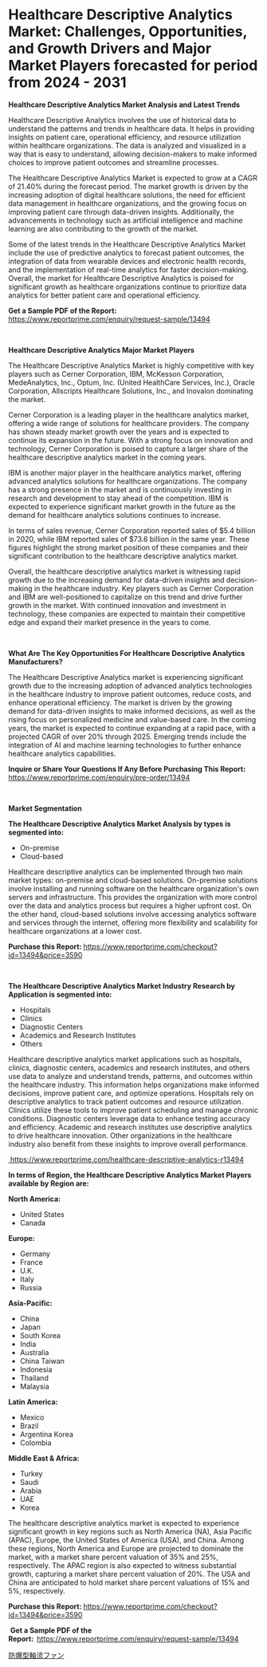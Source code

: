 <p><h1>Healthcare Descriptive Analytics Market: Challenges, Opportunities, and Growth Drivers and Major Market Players forecasted for period from 2024 - 2031</h1></p><p><strong>Healthcare Descriptive Analytics Market Analysis and Latest Trends</strong></p>
<p><p>Healthcare Descriptive Analytics involves the use of historical data to understand the patterns and trends in healthcare data. It helps in providing insights on patient care, operational efficiency, and resource utilization within healthcare organizations. The data is analyzed and visualized in a way that is easy to understand, allowing decision-makers to make informed choices to improve patient outcomes and streamline processes.</p><p>The Healthcare Descriptive Analytics Market is expected to grow at a CAGR of 21.40% during the forecast period. The market growth is driven by the increasing adoption of digital healthcare solutions, the need for efficient data management in healthcare organizations, and the growing focus on improving patient care through data-driven insights. Additionally, the advancements in technology such as artificial intelligence and machine learning are also contributing to the growth of the market.</p><p>Some of the latest trends in the Healthcare Descriptive Analytics Market include the use of predictive analytics to forecast patient outcomes, the integration of data from wearable devices and electronic health records, and the implementation of real-time analytics for faster decision-making. Overall, the market for Healthcare Descriptive Analytics is poised for significant growth as healthcare organizations continue to prioritize data analytics for better patient care and operational efficiency.</p></p>
<p><strong>Get a Sample PDF of the Report:&nbsp;</strong> <a href="https://www.reportprime.com/enquiry/request-sample/13494">https://www.reportprime.com/enquiry/request-sample/13494</a></p>
<p>&nbsp;</p>
<p><strong>Healthcare Descriptive Analytics Major Market Players</strong></p>
<p><p>The Healthcare Descriptive Analytics Market is highly competitive with key players such as Cerner Corporation, IBM, McKesson Corporation, MedeAnalytics, Inc., Optum, Inc. (United HealthCare Services, Inc.), Oracle Corporation, Allscripts Healthcare Solutions, Inc., and Inovalon dominating the market.</p><p>Cerner Corporation is a leading player in the healthcare analytics market, offering a wide range of solutions for healthcare providers. The company has shown steady market growth over the years and is expected to continue its expansion in the future. With a strong focus on innovation and technology, Cerner Corporation is poised to capture a larger share of the healthcare descriptive analytics market in the coming years.</p><p>IBM is another major player in the healthcare analytics market, offering advanced analytics solutions for healthcare organizations. The company has a strong presence in the market and is continuously investing in research and development to stay ahead of the competition. IBM is expected to experience significant market growth in the future as the demand for healthcare analytics solutions continues to increase.</p><p>In terms of sales revenue, Cerner Corporation reported sales of $5.4 billion in 2020, while IBM reported sales of $73.6 billion in the same year. These figures highlight the strong market position of these companies and their significant contribution to the healthcare descriptive analytics market.</p><p>Overall, the healthcare descriptive analytics market is witnessing rapid growth due to the increasing demand for data-driven insights and decision-making in the healthcare industry. Key players such as Cerner Corporation and IBM are well-positioned to capitalize on this trend and drive further growth in the market. With continued innovation and investment in technology, these companies are expected to maintain their competitive edge and expand their market presence in the years to come.</p></p>
<p>&nbsp;</p>
<p><strong>What Are The Key Opportunities For Healthcare Descriptive Analytics Manufacturers?</strong></p>
<p><p>The Healthcare Descriptive Analytics market is experiencing significant growth due to the increasing adoption of advanced analytics technologies in the healthcare industry to improve patient outcomes, reduce costs, and enhance operational efficiency. The market is driven by the growing demand for data-driven insights to make informed decisions, as well as the rising focus on personalized medicine and value-based care. In the coming years, the market is expected to continue expanding at a rapid pace, with a projected CAGR of over 20% through 2025. Emerging trends include the integration of AI and machine learning technologies to further enhance healthcare analytics capabilities.</p></p>
<p><strong>Inquire or Share Your Questions If Any Before Purchasing This Report:</strong> <a href="https://www.reportprime.com/enquiry/pre-order/13494">https://www.reportprime.com/enquiry/pre-order/13494</a></p>
<p>&nbsp;</p>
<p><strong>Market Segmentation</strong></p>
<p><strong>The Healthcare Descriptive Analytics Market Analysis by types is segmented into:</strong></p>
<p><ul><li>On-premise</li><li>Cloud-based</li></ul></p>
<p><p>Healthcare descriptive analytics can be implemented through two main market types: on-premise and cloud-based solutions. On-premise solutions involve installing and running software on the healthcare organization's own servers and infrastructure. This provides the organization with more control over the data and analytics process but requires a higher upfront cost. On the other hand, cloud-based solutions involve accessing analytics software and services through the internet, offering more flexibility and scalability for healthcare organizations at a lower cost.</p></p>
<p><strong>Purchase this Report:&nbsp;</strong><a href="https://www.reportprime.com/checkout?id=13494&price=3590">https://www.reportprime.com/checkout?id=13494&price=3590</a></p>
<p>&nbsp;</p>
<p><strong>The Healthcare Descriptive Analytics Market Industry Research by Application is segmented into:</strong></p>
<p><ul><li>Hospitals</li><li>Clinics</li><li>Diagnostic Centers</li><li>Academics and Research Institutes</li><li>Others</li></ul></p>
<p><p>Healthcare descriptive analytics market applications such as hospitals, clinics, diagnostic centers, academics and research institutes, and others use data to analyze and understand trends, patterns, and outcomes within the healthcare industry. This information helps organizations make informed decisions, improve patient care, and optimize operations. Hospitals rely on descriptive analytics to track patient outcomes and resource utilization. Clinics utilize these tools to improve patient scheduling and manage chronic conditions. Diagnostic centers leverage data to enhance testing accuracy and efficiency. Academic and research institutes use descriptive analytics to drive healthcare innovation. Other organizations in the healthcare industry also benefit from these insights to improve overall performance.</p></p>
<p><a href="https://www.reportprime.com/healthcare-descriptive-analytics-r13494">&nbsp;https://www.reportprime.com/healthcare-descriptive-analytics-r13494</a></p>
<p><strong>In terms of Region, the Healthcare Descriptive Analytics Market Players available by Region are:</strong></p>
<p>
    <p> <strong> North America: </strong>
        <ul>
            <li>United States</li>
            <li>Canada</li>
        </ul>
        </p> 
    <p> <strong> Europe: </strong>
        <ul>
            <li>Germany</li>
            <li>France</li>
            <li>U.K.</li>
            <li>Italy</li>
            <li>Russia</li>
        </ul>
        </p> 
    <p> <strong> Asia-Pacific: </strong>
        <ul>
            <li>China</li>
            <li>Japan</li>
            <li>South Korea</li>
            <li>India</li>
            <li>Australia</li>
            <li>China Taiwan</li>
            <li>Indonesia</li>
            <li>Thailand</li>
            <li>Malaysia</li>
        </ul>
        </p> 
    <p> <strong> Latin America: </strong>
        <ul>
            <li>Mexico</li>
            <li>Brazil</li>
            <li>Argentina Korea</li>
            <li>Colombia</li>
        </ul>
        </p> 
    <p> <strong> Middle East & Africa: </strong>
        <ul>
            <li>Turkey</li>
            <li>Saudi</li>
            <li>Arabia</li>
            <li>UAE</li>
            <li>Korea</li>
        </ul>
    </p>
    </p>
<p><p>The healthcare descriptive analytics market is expected to experience significant growth in key regions such as North America (NA), Asia Pacific (APAC), Europe, the United States of America (USA), and China. Among these regions, North America and Europe are projected to dominate the market, with a market share percent valuation of 35% and 25%, respectively. The APAC region is also expected to witness substantial growth, capturing a market share percent valuation of 20%. The USA and China are anticipated to hold market share percent valuations of 15% and 5%, respectively.</p></p>
<p><strong>Purchase this Report: </strong><a href="https://www.reportprime.com/checkout?id=13494&price=3590">https://www.reportprime.com/checkout?id=13494&price=3590</a></p>
<p>&nbsp;<strong>Get a Sample PDF of the Report:&nbsp;&nbsp;</strong><a href="https://www.reportprime.com/enquiry/request-sample/13494">https://www.reportprime.com/enquiry/request-sample/13494</a></p>
<p><strong></strong></p>
<p><p><a href="https://github.com/ihabdkwlxs948/Market-Research-Report-List-4/blob/main/376003586588.md">防爆型軸流ファン</a></p></p>